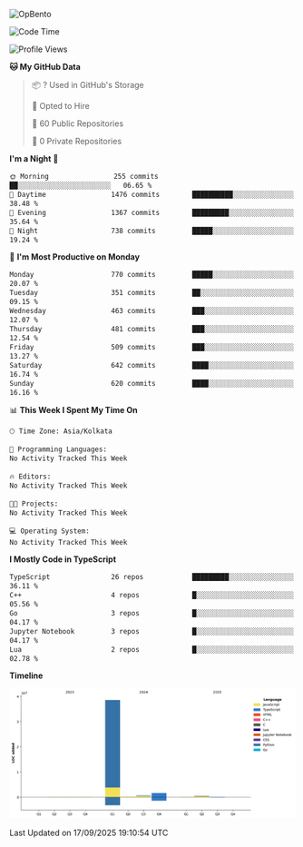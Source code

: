 ![OpBento](https://firebasestorage.googleapis.com/v0/b/smartkaksha-fe32c.appspot.com/o/opbento%2Fparthkapoor-dev3db8f.png?alt=media)

<!--START_SECTION:waka-->
![Code Time](http://img.shields.io/badge/Code%20Time-0%20secs-blue)

![Profile Views](http://img.shields.io/badge/Profile%20Views-0-blue)

**🐱 My GitHub Data** 

> 📦 ? Used in GitHub's Storage 
 > 
> 💼 Opted to Hire
 > 
> 📜 60 Public Repositories 
 > 
> 🔑 0 Private Repositories 
 > 
**I'm a Night 🦉** 

```text
🌞 Morning                255 commits         ██░░░░░░░░░░░░░░░░░░░░░░░   06.65 % 
🌆 Daytime                1476 commits        ██████████░░░░░░░░░░░░░░░   38.48 % 
🌃 Evening                1367 commits        █████████░░░░░░░░░░░░░░░░   35.64 % 
🌙 Night                  738 commits         █████░░░░░░░░░░░░░░░░░░░░   19.24 % 
```
📅 **I'm Most Productive on Monday** 

```text
Monday                   770 commits         █████░░░░░░░░░░░░░░░░░░░░   20.07 % 
Tuesday                  351 commits         ██░░░░░░░░░░░░░░░░░░░░░░░   09.15 % 
Wednesday                463 commits         ███░░░░░░░░░░░░░░░░░░░░░░   12.07 % 
Thursday                 481 commits         ███░░░░░░░░░░░░░░░░░░░░░░   12.54 % 
Friday                   509 commits         ███░░░░░░░░░░░░░░░░░░░░░░   13.27 % 
Saturday                 642 commits         ████░░░░░░░░░░░░░░░░░░░░░   16.74 % 
Sunday                   620 commits         ████░░░░░░░░░░░░░░░░░░░░░   16.16 % 
```


📊 **This Week I Spent My Time On** 

```text
🕑︎ Time Zone: Asia/Kolkata

💬 Programming Languages: 
No Activity Tracked This Week

🔥 Editors: 
No Activity Tracked This Week

🐱‍💻 Projects: 
No Activity Tracked This Week

💻 Operating System: 
No Activity Tracked This Week
```

**I Mostly Code in TypeScript** 

```text
TypeScript               26 repos            █████████░░░░░░░░░░░░░░░░   36.11 % 
C++                      4 repos             █░░░░░░░░░░░░░░░░░░░░░░░░   05.56 % 
Go                       3 repos             █░░░░░░░░░░░░░░░░░░░░░░░░   04.17 % 
Jupyter Notebook         3 repos             █░░░░░░░░░░░░░░░░░░░░░░░░   04.17 % 
Lua                      2 repos             █░░░░░░░░░░░░░░░░░░░░░░░░   02.78 % 
```



**Timeline**

![Lines of Code chart](https://raw.githubusercontent.com/ParthKapoor-dev/ParthKapoor-dev/main/assets/bar_graph.png)


 Last Updated on 17/09/2025 19:10:54 UTC
<!--END_SECTION:waka-->
